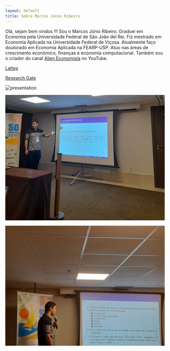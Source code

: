 ```yaml
---
layout: default
title: Sobre Marcos Júnio Ribeiro
---
```


Olá, sejam bem vindos !!!
Sou o Marcos Júnio Ribeiro. Graduei em Economia pela Universidade Federal de São João del Rei. 
Fiz mestrado em Economia Aplicada na Universidade Federal de Viçosa.
Atualmente faço doutorado em Economia Aplicada na FEARP-USP.
Atuo nas áreas de crescimento econômico, finanças e economia computacional. 
Também sou o criador do canal [Alien Economista](https://www.youtube.com/channel/UChWkFzZwrWrfQgZ2PIEJbhg) no YouTube.

[Lattes](http://buscatextual.cnpq.br/buscatextual/visualizacv.do?id=K8457340D4)

[Research Gate](https://www.researchgate.net/profile/Marcos_Ribeiro14)


![presentation](\assets\img\mjr_rj.jpg "Apresentação no Rio de Janeiro")


![presentation1](\assets\img\anpec.jpg "Apresentação na anpec")


![presentation2](\assets\img\anpec2.jpg "Apresentação na anpec")

